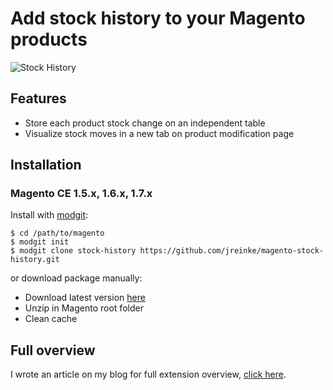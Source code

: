 # Add stock history to your Magento products

![Stock History](http://i.imgur.com/Tpt6B.jpg)

## Features

* Store each product stock change on an independent table
* Visualize stock moves in a new tab on product modification page

## Installation

### Magento CE 1.5.x, 1.6.x, 1.7.x

Install with [modgit](https://github.com/jreinke/modgit):

    $ cd /path/to/magento
    $ modgit init
    $ modgit clone stock-history https://github.com/jreinke/magento-stock-history.git

or download package manually:

* Download latest version [here](https://github.com/jreinke/magento-stock-history/downloads)
* Unzip in Magento root folder
* Clean cache

## Full overview

I wrote an article on my blog for full extension overview, [click here](http://www.bubblecode.net/en/2012/02/07/magento-save-product-stock-moves/).

